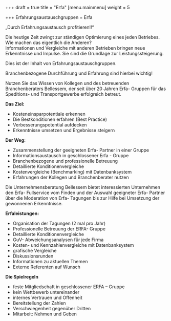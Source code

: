 +++
draft = true
title = "Erfa"
[menu.mainmenu]
weight = 5

+++
Erfahrungsaustauschgruppen = Erfa

„Durch Erfahrungsaustausch profitieren!!“  
  
Die heutige Zeit zwingt zur ständigen Optimierung eines jeden Betriebes.  
Wie machen das eigentlich die Anderen?  
Informationen und Vergleiche mit anderen Betrieben bringen neue Erkenntnisse und Impulse. Sie sind die Grundlage zur Leistungssteigerung.  
  
Dies ist der Inhalt von Erfahrungsaustauschgruppen.  
  
Branchenbezogene Durchführung und Erfahrung sind hierbei wichtig!  
  
Nutzen Sie das Wissen von Kollegen und des betreuenden Branchenberaters Bellessem, der seit über 20 Jahren Erfa- Gruppen für das Speditions- und Transportgewerbe erfolgreich betreut.

**Das Ziel:**

* Kosteneinsparpotentiale erkennen
* Die Bestkonditionen erfahren (Best Practice)
* Verbesserungspotential aufdecken
* Erkenntnisse umsetzen und Ergebnisse steigern

  
**Der Weg:**

* Zusammenstellung der geeigneten Erfa- Partner in einer Gruppe
* Informationsaustausch in geschlossener Erfa - Gruppe
* Branchenbezogene und professionelle Betreuung
* Detaillierte Konditionenvergleiche
* Kostenvergleiche (Benchmarking) mit Datenbanksystem
* Erfahrungen der Kollegen und Branchenberater nutzen

  
  
Die Unternehmensberatung Bellessem bietet interessierten Unternehmen den Erfa- Fullservice vom Finden und der Auswahl geeigneter Erfa- Partner über die Moderation von Erfa- Tagungen bis zur Hilfe bei Umsetzung der gewonnenen Erkenntnisse.  
  
  
**Erfaleistungen:**

* Organisation der Tagungen (2 mal pro Jahr)
* Professionelle Betreuung der ERFA- Gruppe
* Detaillierte Konditionenvergleiche
* GuV- Abweichungsanalysen für jede Firma
* Kosten- und Kennzahlenvergleiche mit Datenbanksystem
* grafische Vergleiche
* Diskussionsrunden
* Informationen zu aktuellen Themen
* Externe Referenten auf Wunsch

  
**Die Spielregeln**

* feste Mitgliedschaft in geschlossener ERFA – Gruppe
* kein Wettbewerb untereinander
* internes Vertrauen und Offenheit
* Bereitstellung der Zahlen
* Verschwiegenheit gegenüber Dritten
* Mitarbeit: Nehmen und Geben